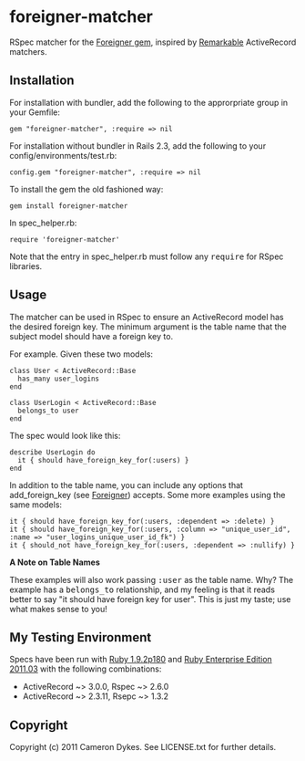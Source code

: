 # foreigner-matcher

RSpec matcher for the [Foreigner gem](https://github.com/matthuhiggins/foreigner), inspired by [Remarkable](https://github.com/remarkable/remarkable) ActiveRecord matchers.

## Installation

For installation with bundler, add the following to the approrpriate group in your Gemfile:

    gem "foreigner-matcher", :require => nil

For installation without bundler in Rails 2.3, add the following to your config/environments/test.rb:

    config.gem "foreigner-matcher", :require => nil

To install the gem the old fashioned way:

    gem install foreigner-matcher

In spec\_helper.rb:

    require 'foreigner-matcher'

Note that the entry in spec\_helper.rb must follow any <tt>require</tt> for RSpec libraries.

## Usage

The matcher can be used in RSpec to ensure an ActiveRecord model has the desired foreign key. The minimum argument is the table name that the subject model should have a foreign key to.

For example. Given these two models:

    class User < ActiveRecord::Base
      has_many user_logins
    end

    class UserLogin < ActiveRecord::Base
      belongs_to user
    end

The spec would look like this:

    describe UserLogin do
      it { should have_foreign_key_for(:users) }
    end

In addition to the table name, you can include any options that add_foreign_key (see [Foreigner](https://github.com/matthuhiggins/foreigner)) accepts. Some more examples using the same models:

    it { should have_foreign_key_for(:users, :dependent => :delete) }
    it { should have_foreign_key_for(:users, :column => "unique_user_id", :name => "user_logins_unique_user_id_fk") }
    it { should_not have_foreign_key_for(:users, :dependent => :nullify) }

**A Note on Table Names**

These examples will also work passing <tt>:user</tt> as the table name. Why? The example has a <tt>belongs_to</tt> relationship, and my feeling is that it reads better to say "it should have foreign key for user". This is just my taste; use what makes sense to you!

## My Testing Environment

Specs have been run with [Ruby 1.9.2p180](http://www.ruby-lang.org/) and [Ruby Enterprise Edition 2011.03](http://www.rubyenterpriseedition.com/) with the following combinations:

* ActiveRecord ~> 3.0.0, Rspec ~> 2.6.0
* ActiveRecord ~> 2.3.11, Rsepc ~> 1.3.2

## Copyright

Copyright (c) 2011 Cameron Dykes. See LICENSE.txt for further details.
